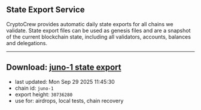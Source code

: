 ## State Export Service
CryptoCrew provides automatic daily state exports for all chains we validate. State export files can be used as genesis files and are a snapshot of the current blockchain state, including all validators, accounts, balances and delegations.

---
**Download: [juno-1 state export](https://dl-eu2.ccvalidators.com/SERVICE/juno/juno-1_export_30736280.json)**
---

- last updated: Mon Sep 29 2025 11:45:30
- chain id: `juno-1`
- export height: `30736280`
- use for: airdrops, local tests, chain recovery
